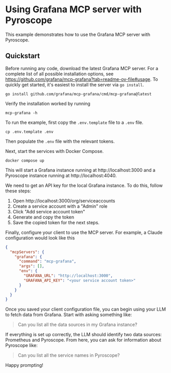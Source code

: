 # Using Grafana MCP server with Pyroscope

This example demonstrates how to use the Grafana MCP server with Pyroscope.

## Quickstart

Before running any code, download the latest Grafana MCP server. For a complete
list of all possible installation options, see https://github.com/grafana/mcp-grafana?tab=readme-ov-file#usage.
To quickly get started, it's easiest to install the server via `go install`.

```shell
go install github.com/grafana/mcp-grafana/cmd/mcp-grafana@latest
```

Verify the installation worked by running

```shell
mcp-grafana -h
```

To run the example, first copy the `.env.template` file to a `.env` file.

```shell
cp .env.template .env
```

Then populate the `.env` file with the relevant tokens.

Next, start the services with Docker Compose.

```shell
docker compose up
```

This will start a Grafana instance running at http://localhost:3000 and a
Pyroscope instance running at http://localhost:4040.

We need to get an API key for the local Grafana instance. To do this, follow
these steps:

1. Open http://localhost:3000/org/serviceaccounts
1. Create a service account with a "Admin" role
1. Click "Add service account token"
1. Generate and copy the token
1. Save the copied token for the next steps.

Finally, configure your client to use the MCP server. For example, a Claude
configuration would look like this

```json
{
  "mcpServers": {
    "grafana": {
      "command": "mcp-grafana",
      "args": [],
      "env": {
        "GRAFANA_URL": "http://localhost:3000",
        "GRAFANA_API_KEY": "<your service account token>"
      }
    }
  }
}
```

Once you saved your client configuration file, you can begin using your LLM to
fetch data from Grafana. Start with asking something like:

> Can you list all the data sources in my Grafana instance?

If everything is set up correctly, the LLM should identify two data sources:
Prometheus and Pyroscope. From here, you can ask for information about Pyroscope
like:

> Can you list all the service names in Pyroscope?

Happy prompting!
